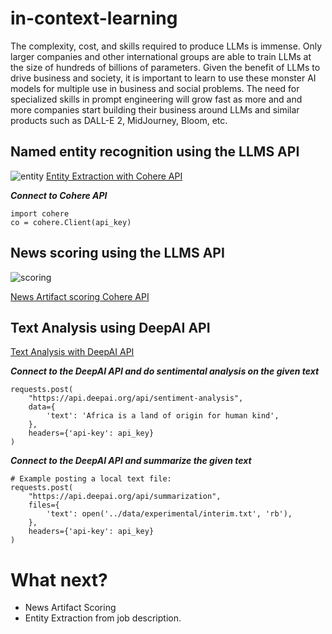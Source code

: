 # in-context-learning
The complexity, cost, and skills required to produce LLMs is immense. Only larger companies and other international groups are able to train LLMs at the size of hundreds of billions of parameters. Given the benefit of LLMs to drive business and society, it is important to learn to use these monster AI models for multiple use in business and social problems. The need for specialized skills in prompt engineering will grow fast as more and and more companies start building their business around LLMs and similar products such as DALL-E 2, MidJourney, Bloom, etc.

## Named entity recognition using the LLMS API
![entity](https://camo.githubusercontent.com/bee6479e52d74c33a02b87a01106be06b1e823d579587eeafe5154ec4222b98b/68747470733a2f2f6769746875622e636f6d2f636f686572652d61692f6e6f7465626f6f6b732f7261772f6d61696e2f6e6f7465626f6f6b732f696d616765732f6b6579776f72642d65787472616374696f6e2d6770742d6d6f64656c732e706e67)
[Entity Extraction with Cohere API](https://github.com/degagawolde/in-context-learning/notebooks/CohereEntityExtract.ipynb)

***Connect to Cohere API***
```
import cohere
co = cohere.Client(api_key)

```

## News scoring using the LLMS API
![scoring](https://camo.githubusercontent.com/c97c4f86bd22a530acc71bd1d8395f91fc048e12424454b9f0d42745596038ee/68747470733a2f2f6769746875622e636f6d2f636f686572652d61692f6e6f7465626f6f6b732f7261772f6d61696e2f6e6f7465626f6f6b732f696d616765732f73696d706c652d636c61737369666965722d656d62656464696e67732e706e67)

[News Artifact scoring Cohere API](https://github.com/degagawolde/in-context-learning/notebooks/CohereNewsScoring.ipynb)

## Text Analysis using DeepAI API

[Text Analysis with DeepAI API](https://github.com/degagawolde/in-context-learning/notebooks/DeepAITextAnlaysis.ipynb)

***Connect to the DeepAI API and do sentimental analysis on the given text***

```
requests.post(
    "https://api.deepai.org/api/sentiment-analysis",
    data={
        'text': 'Africa is a land of origin for human kind',
    },
    headers={'api-key': api_key}
)
```

***Connect to the DeepAI API and summarize the given text***
```
# Example posting a local text file:
requests.post(
    "https://api.deepai.org/api/summarization",
    files={
        'text': open('../data/experimental/interim.txt', 'rb'),
    },
    headers={'api-key': api_key}
)
```

# What next?
- News Artifact Scoring
- Entity Extraction from job description.